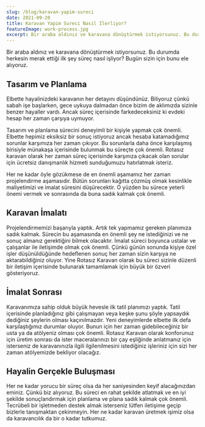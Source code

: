 ```yaml
---
slug: /blog/karavan-yapim-sureci
date: 2021-09-20
title: Karavan Yapim Sureci Nasil Ilerliyor?
featureImage: work-process.jpg
excerpt: Bir araba aldınız ve karavana dönüştürmek istiyorsunuz. Bu durumda herkesin merak ettiği ilk şey süreç nasıl işliyor? Bugün sizin için bunu ele alıyoruz.
---
```

Bir araba aldınız ve karavana dönüştürmek istiyorsunuz. Bu durumda herkesin merak ettiği ilk şey süreç nasıl işliyor? Bugün sizin için bunu ele alıyoruz.

## Tasarım ve Planlama

Elbette hayalinizdeki karavanın her detayını düşündünüz. Biliyoruz çünkü sabah işe başlarken, gece uykuya dalmadan önce bizim de aklımızda sizinle benzer hayaller vardı. Ancak süreç içerisinde farkedeceksiniz ki evdeki hesap her zaman çarşıya uymuyor.

Tasarım ve planlama sürecini deneyimli bir kişiyle yapmak çok önemli. Elbette hepimiz eksiksiz bir sonuç istiyoruz ancak hesaba katamadığımız sorunlar karşımıza her zaman çıkıyor. Bu sorunlarla daha önce karşılaşmış birisiyle münakaşa içerisinde bulunmak bu süreçte çok önemli. Rotasız karavan olarak her zaman süreç içerisinde karşınıza çıkacak olan sorular için ücretsiz danışmanlık hizmeti sunduğumuzu hatırlatmak isteriz.

Her ne kadar öyle gözükmese de en önemli aşamamız her zaman projelendirme aşamasıdır. Bütün sorunları kağıtta çözmüş olmak kesinlikle maliyetimizi ve imalat süresini düşürecektir. O yüzden bu sürece yeterli önemi vermek ve sonrasında da buna sadık kalmak çok önemli.

## Karavan İmalatı

Projelendirmemizi başarıyla yaptık. Artık tek yapmamız gereken planımıza sadık kalmak. Sürecin bu aşamasında en önemli şey ne istediğinizi ve ne sonuç almanız gerektiğini bilmek olacaktır. İmalat süreci boyunca ustalar ve çalışanlar ile iletişimde olmak çok önemli. Çünkü günün sonunda kişiye özel işler düşünüldüğünde hedeflenen sonuç her zaman sizin karşıya ne aktarabildiğiniz oluyor. Yine Rotasız Karavan olarak bu süreci sizinle düzenli bir iletişim içerisinde bulunarak tamamlamak için büyük bir özveri gösteriyoruz.

## İmalat Sonrası

Karavanımıza sahip olduk büyük hevesle ilk tatil planımızı yaptık. Tatil içerisinde planladığınız gibi çalışmayan veya keşke şunu şöyle yapsaydık dediğiniz şeylerin olması kaçınılmazdır. Yeni deneyimlerde elbette ilk defa karşılaştığımız durumlar oluyor. Bunun için her zaman gidebileceğiniz bir usta ya da atölyeniz olması çok önemli. Rotasız Karavan olarak konforunuz için üretim sonrası da ister maceralarınızı bir çay eşliğinde anlatmanız için isterseniz de karavanınızla ilgili ilgilenilmesini istediğiniz işleriniz için sizi her zaman atölyemizde bekliyor olacağız.

## Hayalin Gerçekle Buluşması

Her ne kadar yorucu bir süreç olsa da her saniyesinden keyif alacağınızdan eminiz. Çünkü biz alıyoruz. Bu süreci en rahat şekilde atlatmak ve en iyi şekilde sonuçlandırmak için planlama ve plana sadık kalmak çok önemli. Tecrübeli bir işletmeden destek almak isterseniz lütfen iletişime geçip bizlerle tanışmaktan çekinmeyin. Her ne kadar karavan üretmek işimiz olsa da karavancılık da bir o kadar tutkumuz.